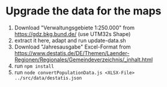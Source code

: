 # Upgrade the data for the maps
1) Download "Verwaltungsgebiete 1:250.000" from https://gdz.bkg.bund.de/ (use UTM32s Shape)
2) extract it here, adapt and run update-data.sh
3) Download "Jahresausgabe" Excel-Format from https://www.destatis.de/DE/Themen/Laender-Regionen/Regionales/Gemeindeverzeichnis/_inhalt.html
4) run `npm install`
4) run `node convertPopulationData.js <XLSX-File> ../src/data/destatis.json`
